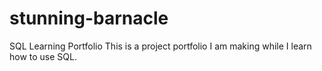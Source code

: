 # stunning-barnacle
SQL Learning Portfolio
This is a project portfolio I am making while I learn how to use SQL. 
